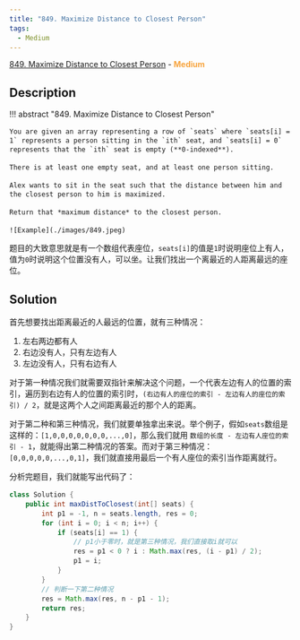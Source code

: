 ```yaml
---
title: "849. Maximize Distance to Closest Person"
tags:
  - Medium
---
```


[849. Maximize Distance to Closest Person](https://leetcode.com/problems/maximize-distance-to-closest-person/) - <span style="color: #f7a43e; font-weight: bold">Medium</span>

## Description

!!! abstract "849. Maximize Distance to Closest Person"

    You are given an array representing a row of `seats` where `seats[i] = 1` represents a person sitting in the `ith` seat, and `seats[i] = 0` represents that the `ith` seat is empty (**0-indexed**).

    There is at least one empty seat, and at least one person sitting.

    Alex wants to sit in the seat such that the distance between him and the closest person to him is maximized. 

    Return that *maximum distance* to the closest person.

    ![Example](./images/849.jpeg)

题目的大致意思就是有一个数组代表座位，`seats[i]`的值是`1`时说明座位上有人，值为`0`时说明这个位置没有人，可以坐。让我们找出一个离最近的人距离最远的座位。

## Solution

首先想要找出距离最近的人最远的位置，就有三种情况：

1. 左右两边都有人
2. 右边没有人，只有左边有人
3. 左边没有人，只有右边有人

对于第一种情况我们就需要双指针来解决这个问题，一个代表左边有人的位置的索引，遍历到右边有人的位置的索引时，`(右边有人的座位的索引 - 左边有人的座位的索引) / 2`，就是这两个人之间距离最近的那个人的距离。

对于第二种和第三种情况，我们就要单独拿出来说。举个例子，假如`seats`数组是这样的：`[1,0,0,0,0,0,0,0,...,0]`，那么我们就用 `数组的长度 - 左边有人座位的索引 - 1`，就能得出第二种情况的答案。而对于第三种情况：`[0,0,0,0,0,...,0,1]`，我们就直接用最后一个有人座位的索引当作距离就行。

分析完题目，我们就能写出代码了：

```java
class Solution {
    public int maxDistToClosest(int[] seats) {
        int p1 = -1, n = seats.length, res = 0;
        for (int i = 0; i < n; i++) {
            if (seats[i] == 1) {
                // p1小于零时，就是第三种情况，我们直接取i就可以
                res = p1 < 0 ? i : Math.max(res, (i - p1) / 2);
                p1 = i;
            }
        }
        // 判断一下第二种情况
        res = Math.max(res, n - p1 - 1);
        return res;
    }
}
```